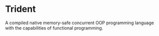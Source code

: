 # Trident
A compiled native memory-safe concurrent OOP programming language with the capabilities of functional programming.
